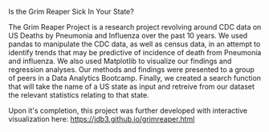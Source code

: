 Is the Grim Reaper Sick In Your State?

The Grim Reaper Project is a research project revolving around CDC data on US Deaths by Pneumonia and Influenza over the past 10 years. 
We used pandas to manipulate the CDC data, as well as census data, in an attempt to identify trends that may be predictive of incidence of death from Pneumonia and influenza.  We also used Matplotlib to visualize our findings and regression analyses.  Our methods and findings were presented to a group of peers in a Data Analytics Bootcamp.  Finally, we created a search function that will take the name of a US state as input and retreive from our dataset the relevant statistics relating to that state.  

Upon it's completion, this project was further developed with interactive visualization here: https://jdb3.github.io/grimreaper.html
